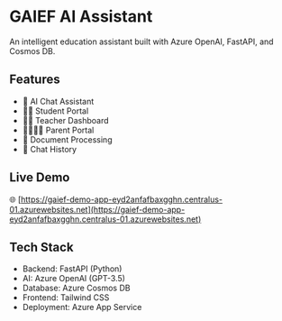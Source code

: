 # GAIEF AI Assistant

An intelligent education assistant built with Azure OpenAI, FastAPI, and Cosmos DB.

## Features
- 🤖 AI Chat Assistant
- 👩‍🎓 Student Portal
- 👨‍🏫 Teacher Dashboard  
- 👨‍👩‍👧‍👦 Parent Portal
- 📄 Document Processing
- 💾 Chat History

## Live Demo
🌐 [https://gaief-demo-app-eyd2anfafbaxgghn.centralus-01.azurewebsites.net](https://gaief-demo-app-eyd2anfafbaxgghn.centralus-01.azurewebsites.net)

## Tech Stack
- Backend: FastAPI (Python)
- AI: Azure OpenAI (GPT-3.5)
- Database: Azure Cosmos DB
- Frontend: Tailwind CSS
- Deployment: Azure App Service
